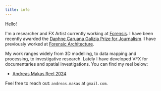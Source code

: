 ```yaml
---
title: info
---
```


Hello!

I'm a researcher and FX Artist currently working at [Forensis](https://www.counter-investigations.org). I have been recently awarded the [Daphne Caruana Galizia Prize for Journalism](https://daphnejournalismprize.eu/edition-2023/). I have previously worked at [Forensic Architecture](https://www.forensic-architecture.org).

My work ranges widely from 3D modelling, to data mapping and processing, to investigative research. Lately I have developed VFX for documentaries and spatial investigations. You can find my reel below: 

* [Andreas Makas Reel 2024](https://www.youtube.com/watch?v=K49ZjJiHuOA)


Feel free to reach out: `andreas.makas` at `gmail.com`.

[//]: < * [CV](github link) * [reel](youtube link) * [architectural portfolio](github link)> (This is also a comment.)
